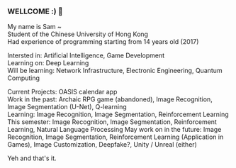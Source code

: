 ### WELLCOME :) 👋

My name is Sam ~<br>
Student of the Chinese University of Hong Kong<br>
Had experience of programming starting from 14 years old (2017)<br>

Intersted in: Artificial Intelligence, Game Development<br>
Learning on:  Deep Learning<br>
Will be learning: Network Infrastructure, Electronic Engineering, Quantum Computing<br>

Current Projects: OASIS calendar app<br>
Work in the past: Archaic RPG game (abandoned), Image Recognition, Image Segmentation (U-Net), Q-learning<br>
Learning:  Image Recognition, Image Segmentation, Reinforcement Learning<br>
This semester: Image Recognition, Image Segmentation, Reinforcement Learning, Natural Language Processing
May work on in the future: Image Recognition, Image Segmentation, Reinforcement Learning (Application in Games), Image Customization, Deepfake?, Unity / Unreal (either)<br>

Yeh and that's it.<br>

<!--
**ash3327/ash3327** is a ✨ _special_ ✨ repository because its `README.md` (this file) appears on your GitHub profile.

Here are some ideas to get you started:

- 🔭 I’m currently working on ...
- 🌱 I’m currently learning ...
- 👯 I’m looking to collaborate on ...
- 🤔 I’m looking for help with ...
- 💬 Ask me about ...
- 📫 How to reach me: ...
- 😄 Pronouns: ...
- ⚡ Fun fact: ...
-->
